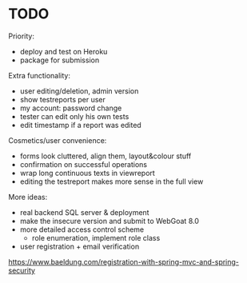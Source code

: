 # TODO

Priority:
- deploy and test on Heroku
- package for submission 

Extra functionality:
- user editing/deletion, admin version
- show testreports per user
- my account: password change
- tester can edit only his own tests
- edit timestamp if a report was edited

Cosmetics/user convenience:
- forms look cluttered, align them, layout&colour stuff
- confirmation on successful operations
- wrap long continuous texts in viewreport
- editing the testreport makes more sense in the full view
  
More ideas:
- real backend SQL server & deployment
- make the insecure version and submit to WebGoat 8.0
- more detailed access control scheme
  - role enumeration, implement role class
- user registration + email verification

https://www.baeldung.com/registration-with-spring-mvc-and-spring-security  
